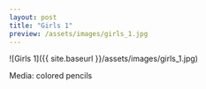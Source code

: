 ```yaml
---
layout: post
title: "Girls 1"
preview: /assets/images/girls_1.jpg
---
```

![Girls 1]({{ site.baseurl }}/assets/images/girls_1.jpg)

Media: colored pencils


